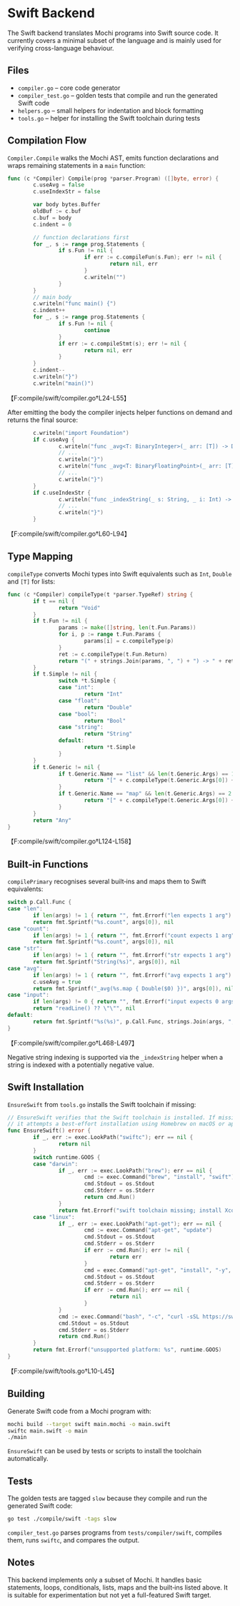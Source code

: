 # Swift Backend

The Swift backend translates Mochi programs into Swift source code. It currently covers a minimal subset of the language and is mainly used for verifying cross-language behaviour.

## Files

- `compiler.go` – core code generator
- `compiler_test.go` – golden tests that compile and run the generated Swift code
- `helpers.go` – small helpers for indentation and block formatting
- `tools.go` – helper for installing the Swift toolchain during tests

## Compilation Flow

`Compiler.Compile` walks the Mochi AST, emits function declarations and wraps remaining statements in a `main` function:

```go
func (c *Compiler) Compile(prog *parser.Program) ([]byte, error) {
        c.useAvg = false
        c.useIndexStr = false

        var body bytes.Buffer
        oldBuf := c.buf
        c.buf = body
        c.indent = 0

        // function declarations first
        for _, s := range prog.Statements {
                if s.Fun != nil {
                        if err := c.compileFun(s.Fun); err != nil {
                                return nil, err
                        }
                        c.writeln("")
                }
        }
        // main body
        c.writeln("func main() {")
        c.indent++
        for _, s := range prog.Statements {
                if s.Fun != nil {
                        continue
                }
                if err := c.compileStmt(s); err != nil {
                        return nil, err
                }
        }
        c.indent--
        c.writeln("}")
        c.writeln("main()")
```
【F:compile/swift/compiler.go†L24-L55】

After emitting the body the compiler injects helper functions on demand and returns the final source:

```go
        c.writeln("import Foundation")
        if c.useAvg {
                c.writeln("func _avg<T: BinaryInteger>(_ arr: [T]) -> Double {")
                // ...
                c.writeln("}")
                c.writeln("func _avg<T: BinaryFloatingPoint>(_ arr: [T]) -> Double {")
                // ...
                c.writeln("}")
        }
        if c.useIndexStr {
                c.writeln("func _indexString(_ s: String, _ i: Int) -> String {")
                // ...
                c.writeln("}")
        }
```
【F:compile/swift/compiler.go†L60-L94】

## Type Mapping

`compileType` converts Mochi types into Swift equivalents such as `Int`, `Double` and `[T]` for lists:

```go
func (c *Compiler) compileType(t *parser.TypeRef) string {
        if t == nil {
                return "Void"
        }
        if t.Fun != nil {
                params := make([]string, len(t.Fun.Params))
                for i, p := range t.Fun.Params {
                        params[i] = c.compileType(p)
                }
                ret := c.compileType(t.Fun.Return)
                return "(" + strings.Join(params, ", ") + ") -> " + ret
        }
        if t.Simple != nil {
                switch *t.Simple {
                case "int":
                        return "Int"
                case "float":
                        return "Double"
                case "bool":
                        return "Bool"
                case "string":
                        return "String"
                default:
                        return *t.Simple
                }
        }
        if t.Generic != nil {
                if t.Generic.Name == "list" && len(t.Generic.Args) == 1 {
                        return "[" + c.compileType(t.Generic.Args[0]) + "]"
                }
                if t.Generic.Name == "map" && len(t.Generic.Args) == 2 {
                        return "[" + c.compileType(t.Generic.Args[0]) + ": " + c.compileType(t.Generic.Args[1]) + "]"
                }
        }
        return "Any"
}
```
【F:compile/swift/compiler.go†L124-L158】

## Built‑in Functions

`compilePrimary` recognises several built‑ins and maps them to Swift equivalents:

```go
switch p.Call.Func {
case "len":
        if len(args) != 1 { return "", fmt.Errorf("len expects 1 arg") }
        return fmt.Sprintf("%s.count", args[0]), nil
case "count":
        if len(args) != 1 { return "", fmt.Errorf("count expects 1 arg") }
        return fmt.Sprintf("%s.count", args[0]), nil
case "str":
        if len(args) != 1 { return "", fmt.Errorf("str expects 1 arg") }
        return fmt.Sprintf("String(%s)", args[0]), nil
case "avg":
        if len(args) != 1 { return "", fmt.Errorf("avg expects 1 arg") }
        c.useAvg = true
        return fmt.Sprintf("_avg(%s.map { Double($0) })", args[0]), nil
case "input":
        if len(args) != 0 { return "", fmt.Errorf("input expects 0 args") }
        return "readLine() ?? \"\"", nil
default:
        return fmt.Sprintf("%s(%s)", p.Call.Func, strings.Join(args, ", ")), nil
}
```
【F:compile/swift/compiler.go†L468-L497】

Negative string indexing is supported via the `_indexString` helper when a string is indexed with a potentially negative value.

## Swift Installation

`EnsureSwift` from `tools.go` installs the Swift toolchain if missing:

```go
// EnsureSwift verifies that the Swift toolchain is installed. If missing,
// it attempts a best-effort installation using Homebrew on macOS or apt-get on Linux.
func EnsureSwift() error {
        if _, err := exec.LookPath("swiftc"); err == nil {
                return nil
        }
        switch runtime.GOOS {
        case "darwin":
                if _, err := exec.LookPath("brew"); err == nil {
                        cmd := exec.Command("brew", "install", "swift")
                        cmd.Stdout = os.Stdout
                        cmd.Stderr = os.Stderr
                        return cmd.Run()
                }
                return fmt.Errorf("swift toolchain missing; install Xcode command line tools")
        case "linux":
                if _, err := exec.LookPath("apt-get"); err == nil {
                        cmd := exec.Command("apt-get", "update")
                        cmd.Stdout = os.Stdout
                        cmd.Stderr = os.Stderr
                        if err := cmd.Run(); err != nil {
                                return err
                        }
                        cmd = exec.Command("apt-get", "install", "-y", "swiftlang")
                        cmd.Stdout = os.Stdout
                        cmd.Stderr = os.Stderr
                        if err := cmd.Run(); err == nil {
                                return nil
                        }
                }
                cmd := exec.Command("bash", "-c", "curl -sSL https://swift.org/install.sh | bash")
                cmd.Stdout = os.Stdout
                cmd.Stderr = os.Stderr
                return cmd.Run()
        }
        return fmt.Errorf("unsupported platform: %s", runtime.GOOS)
}
```
【F:compile/swift/tools.go†L10-L45】

## Building

Generate Swift code from a Mochi program with:

```bash
mochi build --target swift main.mochi -o main.swift
swiftc main.swift -o main
./main
```

`EnsureSwift` can be used by tests or scripts to install the toolchain automatically.

## Tests

The golden tests are tagged `slow` because they compile and run the generated Swift code:

```bash
go test ./compile/swift -tags slow
```

`compiler_test.go` parses programs from `tests/compiler/swift`, compiles them, runs `swiftc`, and compares the output.

## Notes

This backend implements only a subset of Mochi. It handles basic statements, loops, conditionals, lists, maps and the built‑ins listed above. It is suitable for experimentation but not yet a full-featured Swift target.

